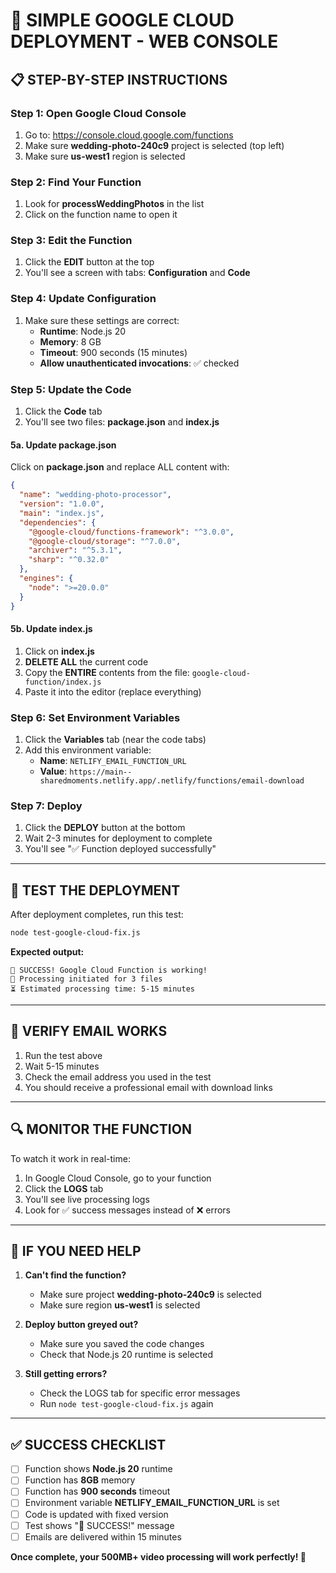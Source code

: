 # 🚀 **SIMPLE GOOGLE CLOUD DEPLOYMENT - WEB CONSOLE**

## 📋 **STEP-BY-STEP INSTRUCTIONS**

### **Step 1: Open Google Cloud Console**
1. Go to: https://console.cloud.google.com/functions
2. Make sure **wedding-photo-240c9** project is selected (top left)
3. Make sure **us-west1** region is selected

### **Step 2: Find Your Function**
1. Look for **processWeddingPhotos** in the list
2. Click on the function name to open it

### **Step 3: Edit the Function**
1. Click the **EDIT** button at the top
2. You'll see a screen with tabs: **Configuration** and **Code**

### **Step 4: Update Configuration**
1. Make sure these settings are correct:
   - **Runtime**: Node.js 20
   - **Memory**: 8 GB
   - **Timeout**: 900 seconds (15 minutes)
   - **Allow unauthenticated invocations**: ✅ checked

### **Step 5: Update the Code**
1. Click the **Code** tab
2. You'll see two files: **package.json** and **index.js**

#### **5a. Update package.json**
Click on **package.json** and replace ALL content with:
```json
{
  "name": "wedding-photo-processor",
  "version": "1.0.0",
  "main": "index.js",
  "dependencies": {
    "@google-cloud/functions-framework": "^3.0.0",
    "@google-cloud/storage": "^7.0.0",
    "archiver": "^5.3.1",
    "sharp": "^0.32.0"
  },
  "engines": {
    "node": ">=20.0.0"
  }
}
```

#### **5b. Update index.js**
1. Click on **index.js**
2. **DELETE ALL** the current code
3. Copy the **ENTIRE** contents from the file: `google-cloud-function/index.js`
4. Paste it into the editor (replace everything)

### **Step 6: Set Environment Variables**
1. Click the **Variables** tab (near the code tabs)
2. Add this environment variable:
   - **Name**: `NETLIFY_EMAIL_FUNCTION_URL`
   - **Value**: `https://main--sharedmoments.netlify.app/.netlify/functions/email-download`

### **Step 7: Deploy**
1. Click the **DEPLOY** button at the bottom
2. Wait 2-3 minutes for deployment to complete
3. You'll see "✅ Function deployed successfully"

---

## 🧪 **TEST THE DEPLOYMENT**

After deployment completes, run this test:

```bash
node test-google-cloud-fix.js
```

**Expected output:**
```
🎉 SUCCESS! Google Cloud Function is working!
📧 Processing initiated for 3 files
⏳ Estimated processing time: 5-15 minutes
```

---

## 📧 **VERIFY EMAIL WORKS**

1. Run the test above
2. Wait 5-15 minutes
3. Check the email address you used in the test
4. You should receive a professional email with download links

---

## 🔍 **MONITOR THE FUNCTION**

To watch it work in real-time:
1. In Google Cloud Console, go to your function
2. Click the **LOGS** tab
3. You'll see live processing logs
4. Look for ✅ success messages instead of ❌ errors

---

## 🚨 **IF YOU NEED HELP**

1. **Can't find the function?** 
   - Make sure project **wedding-photo-240c9** is selected
   - Make sure region **us-west1** is selected

2. **Deploy button greyed out?**
   - Make sure you saved the code changes
   - Check that Node.js 20 runtime is selected

3. **Still getting errors?**
   - Check the LOGS tab for specific error messages
   - Run `node test-google-cloud-fix.js` again

---

## ✅ **SUCCESS CHECKLIST**

- [ ] Function shows **Node.js 20** runtime
- [ ] Function has **8GB** memory 
- [ ] Function has **900 seconds** timeout
- [ ] Environment variable **NETLIFY_EMAIL_FUNCTION_URL** is set
- [ ] Code is updated with fixed version
- [ ] Test shows "🎉 SUCCESS!" message
- [ ] Emails are delivered within 15 minutes

**Once complete, your 500MB+ video processing will work perfectly! 🎉**
